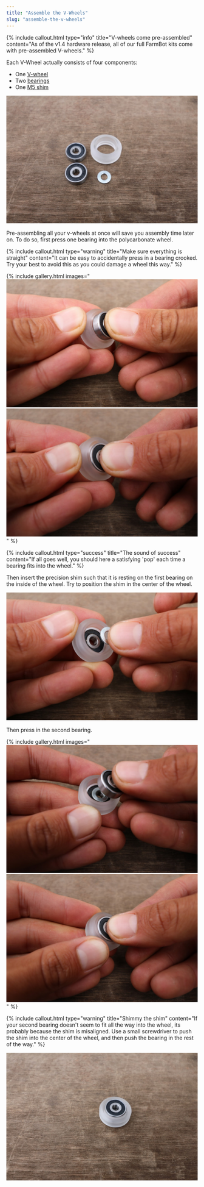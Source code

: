 ```yaml
---
title: "Assemble the V-Wheels"
slug: "assemble-the-v-wheels"
---
```



{%
include callout.html
type="info"
title="V-wheels come pre-assembled"
content="As of the v1.4 hardware release, all of our full FarmBot kits come with pre-assembled V-wheels."
%}

Each V-Wheel actually consists of four components:
* One [V-wheel](../bom/drivetrain.md#v-wheels)
* Two [bearings](../bom/drivetrain.md#v-wheels)
* One [M5 shim](../bom/drivetrain.md#v-wheels)

![IMG_0276.JPG](_images/IMG_0276.JPG)

Pre-assembling all your v-wheels at once will save you assembly time later on. To do so, first press one bearing into the polycarbonate wheel.

{%
include callout.html
type="warning"
title="Make sure everything is straight"
content="It can be easy to accidentally press in a bearing crooked. Try your best to avoid this as you could damage a wheel this way."
%}

{% include gallery.html images="
![IMG_0277.JPG](_images/IMG_0277.JPG)
![IMG_0278.JPG](_images/IMG_0278.JPG)
" %}

{%
include callout.html
type="success"
title="The sound of success"
content="If all goes well, you should here a satisfying 'pop' each time a bearing fits into the wheel."
%}

Then insert the precision shim such that it is resting on the first bearing on the inside of the wheel. Try to position the shim in the center of the wheel.

![IMG_0279.JPG](_images/IMG_0279.JPG)

 Then press in the second bearing.

{% include gallery.html images="
![IMG_0280.JPG](_images/IMG_0280.JPG)
![IMG_0281.JPG](_images/IMG_0281.JPG)
" %}

{%
include callout.html
type="warning"
title="Shimmy the shim"
content="If your second bearing doesn't seem to fit all the way into the wheel, its probably because the shim is misaligned. Use a small screwdriver to push the shim into the center of the wheel, and then push the bearing in the rest of the way."
%}



![IMG_0282.JPG](_images/IMG_0282.JPG)

